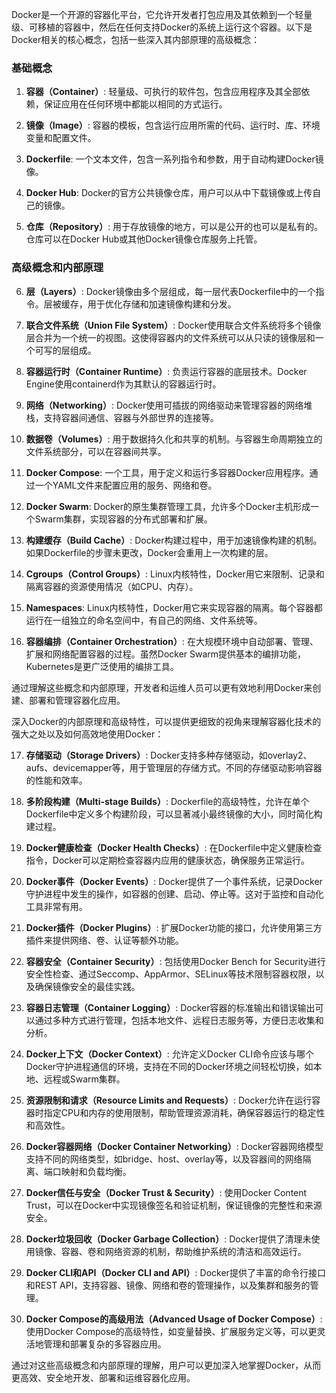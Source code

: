 



Docker是一个开源的容器化平台，它允许开发者打包应用及其依赖到一个轻量级、可移植的容器中，然后在任何支持Docker的系统上运行这个容器。以下是Docker相关的核心概念，包括一些深入其内部原理的高级概念：

### 基础概念

1. **容器（Container）**: 轻量级、可执行的软件包，包含应用程序及其全部依赖，保证应用在任何环境中都能以相同的方式运行。

2. **镜像（Image）**: 容器的模板，包含运行应用所需的代码、运行时、库、环境变量和配置文件。

3. **Dockerfile**: 一个文本文件，包含一系列指令和参数，用于自动构建Docker镜像。

4. **Docker Hub**: Docker的官方公共镜像仓库，用户可以从中下载镜像或上传自己的镜像。

5. **仓库（Repository）**: 用于存放镜像的地方，可以是公开的也可以是私有的。仓库可以在Docker Hub或其他Docker镜像仓库服务上托管。

### 高级概念和内部原理

6. **层（Layers）**: Docker镜像由多个层组成，每一层代表Dockerfile中的一个指令。层被缓存，用于优化存储和加速镜像构建和分发。

7. **联合文件系统（Union File System）**: Docker使用联合文件系统将多个镜像层合并为一个统一的视图。这使得容器内的文件系统可以从只读的镜像层和一个可写的层组成。

8. **容器运行时（Container Runtime）**: 负责运行容器的底层技术。Docker Engine使用containerd作为其默认的容器运行时。

9. **网络（Networking）**: Docker使用可插拔的网络驱动来管理容器的网络堆栈，支持容器间通信、容器与外部世界的连接等。

10. **数据卷（Volumes）**: 用于数据持久化和共享的机制。与容器生命周期独立的文件系统部分，可以在容器间共享。

11. **Docker Compose**: 一个工具，用于定义和运行多容器Docker应用程序。通过一个YAML文件来配置应用的服务、网络和卷。

12. **Docker Swarm**: Docker的原生集群管理工具，允许多个Docker主机形成一个Swarm集群，实现容器的分布式部署和扩展。

13. **构建缓存（Build Cache）**: Docker构建过程中，用于加速镜像构建的机制。如果Dockerfile的步骤未更改，Docker会重用上一次构建的层。

14. **Cgroups（Control Groups）**: Linux内核特性，Docker用它来限制、记录和隔离容器的资源使用情况（如CPU、内存）。

15. **Namespaces**: Linux内核特性，Docker用它来实现容器的隔离。每个容器都运行在一组独立的命名空间中，有自己的网络、文件系统等。

16. **容器编排（Container Orchestration）**: 在大规模环境中自动部署、管理、扩展和网络配置容器的过程。虽然Docker Swarm提供基本的编排功能，Kubernetes是更广泛使用的编排工具。

通过理解这些概念和内部原理，开发者和运维人员可以更有效地利用Docker来创建、部署和管理容器化应用。

深入Docker的内部原理和高级特性，可以提供更细致的视角来理解容器化技术的强大之处以及如何高效地使用Docker：

17. **存储驱动（Storage Drivers）**: Docker支持多种存储驱动，如overlay2、aufs、devicemapper等，用于管理层的存储方式。不同的存储驱动影响容器的性能和效率。

18. **多阶段构建（Multi-stage Builds）**: Dockerfile的高级特性，允许在单个Dockerfile中定义多个构建阶段，可以显著减小最终镜像的大小，同时简化构建过程。

19. **Docker健康检查（Docker Health Checks）**: 在Dockerfile中定义健康检查指令，Docker可以定期检查容器内应用的健康状态，确保服务正常运行。

20. **Docker事件（Docker Events）**: Docker提供了一个事件系统，记录Docker守护进程中发生的操作，如容器的创建、启动、停止等。这对于监控和自动化工具非常有用。

21. **Docker插件（Docker Plugins）**: 扩展Docker功能的接口，允许使用第三方插件来提供网络、卷、认证等额外功能。

22. **容器安全（Container Security）**: 包括使用Docker Bench for Security进行安全性检查、通过Seccomp、AppArmor、SELinux等技术限制容器权限，以及确保镜像安全的最佳实践。

23. **容器日志管理（Container Logging）**: Docker容器的标准输出和错误输出可以通过多种方式进行管理，包括本地文件、远程日志服务等，方便日志收集和分析。

24. **Docker上下文（Docker Context）**: 允许定义Docker CLI命令应该与哪个Docker守护进程通信的环境，支持在不同的Docker环境之间轻松切换，如本地、远程或Swarm集群。

25. **资源限制和请求（Resource Limits and Requests）**: Docker允许在运行容器时指定CPU和内存的使用限制，帮助管理资源消耗，确保容器运行的稳定性和高效性。

26. **Docker容器网络（Docker Container Networking）**: Docker容器网络模型支持不同的网络类型，如bridge、host、overlay等，以及容器间的网络隔离、端口映射和负载均衡。

27. **Docker信任与安全（Docker Trust & Security）**: 使用Docker Content Trust，可以在Docker中实现镜像签名和验证机制，保证镜像的完整性和来源安全。

28. **Docker垃圾回收（Docker Garbage Collection）**: Docker提供了清理未使用镜像、容器、卷和网络资源的机制，帮助维护系统的清洁和高效运行。

29. **Docker CLI和API（Docker CLI and API）**: Docker提供了丰富的命令行接口和REST API，支持容器、镜像、网络和卷的管理操作，以及集群和服务的管理。

30. **Docker Compose的高级用法（Advanced Usage of Docker Compose）**: 使用Docker Compose的高级特性，如变量替换、扩展服务定义等，可以更灵活地管理和部署复杂的多容器应用。

通过对这些高级概念和内部原理的理解，用户可以更加深入地掌握Docker，从而更高效、安全地开发、部署和运维容器化应用。
